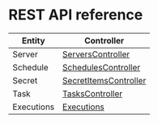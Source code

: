 # REST API reference

Entity | Controller |
---- | ----
Server | [ServersController](server.md)
Schedule | [SchedulesController](schedule.md)
Secret | [SecretItemsController](secret-item.md)
Task | [TasksController](task.md)
Executions | [Executions](executions.md)
